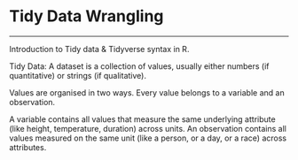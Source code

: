 # Tidy Data Wrangling

------------------------------------------------------------------------

Introduction to Tidy data & Tidyverse syntax in R.

Tidy Data:
A dataset is a collection of values, usually either numbers (if quantitative) or strings (if qualitative).

Values are organised in two ways. Every value belongs to a variable and an observation.

A variable contains all values that measure the same underlying attribute (like height, temperature, duration) across units. An observation contains all values measured on the same unit (like a person, or a day, or a race) across attributes.


